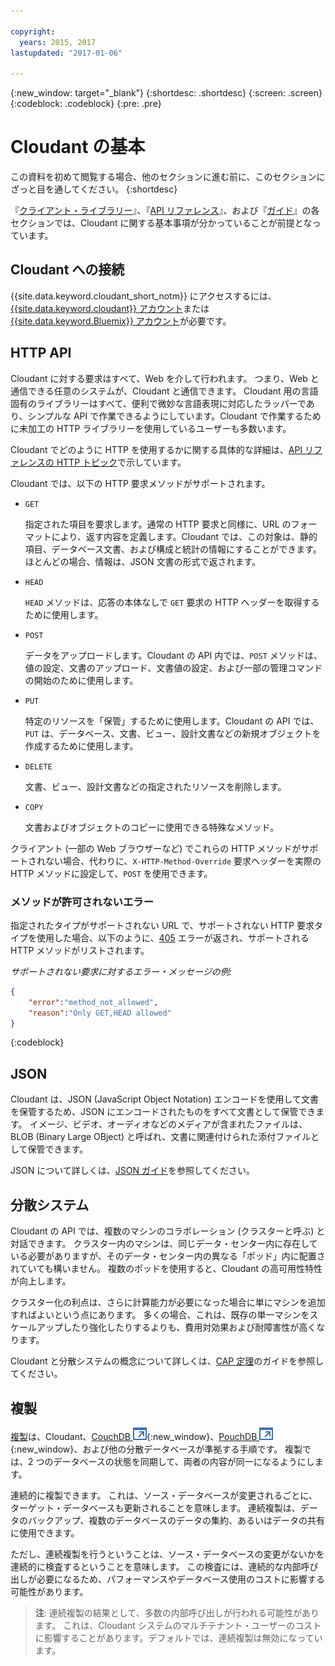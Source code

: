 ```yaml
---

copyright:
  years: 2015, 2017
lastupdated: "2017-01-06"

---
```


{:new_window: target="_blank"}
{:shortdesc: .shortdesc}
{:screen: .screen}
{:codeblock: .codeblock}
{:pre: .pre}

# Cloudant の基本

この資料を初めて閲覧する場合、他のセクションに進む前に、このセクションにざっと目を通してください。
{:shortdesc}

『[クライアント・ライブラリー](../libraries/index.html#-client-libraries)』、『[API リファレンス](../api/index.html#-api-reference)』、および『[ガイド](../guides/index.html#-guides)』の各セクションでは、Cloudant に関する基本事項が分かっていることが前提となっています。

## Cloudant への接続

{{site.data.keyword.cloudant_short_notm}} にアクセスするには、[{{site.data.keyword.cloudant}} アカウント](../api/account.html)または [{{site.data.keyword.Bluemix}} アカウント](../offerings/bluemix.html)が必要です。

## HTTP API

Cloudant に対する要求はすべて、Web を介して行われます。
つまり、Web と通信できる任意のシステムが、Cloudant と通信できます。
Cloudant 用の言語固有のライブラリーはすべて、便利で微妙な言語表現に対応したラッパーであり、シンプルな API で作業できるようにしています。Cloudant で作業するために未加工の HTTP ライブラリーを使用しているユーザーも多数います。

Cloudant でどのように HTTP を使用するかに関する具体的な詳細は、[API リファレンスの HTTP トピック](../api/http.html)で示しています。

Cloudant では、以下の HTTP 要求メソッドがサポートされます。

-   `GET`

    指定された項目を要求します。通常の HTTP 要求と同様に、URL のフォーマットにより、返す内容を定義します。Cloudant では、この対象は、静的項目、データベース文書、および構成と統計の情報にすることができます。ほとんどの場合、情報は、JSON 文書の形式で返されます。

-   `HEAD`

    `HEAD` メソッドは、応答の本体なしで `GET` 要求の HTTP ヘッダーを取得するために使用します。

-   `POST`

    データをアップロードします。Cloudant の API 内では、`POST` メソッドは、値の設定、文書のアップロード、文書値の設定、および一部の管理コマンドの開始のために使用します。

-   `PUT`

    特定のリソースを「保管」するために使用します。Cloudant の API では、`PUT` は、データベース、文書、ビュー、設計文書などの新規オブジェクトを作成するために使用します。

-   `DELETE`

    文書、ビュー、設計文書などの指定されたリソースを削除します。

-   `COPY`

    文書およびオブジェクトのコピーに使用できる特殊なメソッド。

クライアント (一部の Web ブラウザーなど) でこれらの HTTP メソッドがサポートされない場合、代わりに、`X-HTTP-Method-Override` 要求ヘッダーを実際の HTTP メソッドに設定して、`POST` を使用できます。

### メソッドが許可されないエラー

指定されたタイプがサポートされない URL で、サポートされない HTTP 要求タイプを使用した場合、以下のように、[405](../api/http.html#405) エラーが返され、サポートされる HTTP メソッドがリストされます。

_サポートされない要求に対するエラー・メッセージの例:_

```json
{
    "error":"method_not_allowed",
    "reason":"Only GET,HEAD allowed"
}
```
{:codeblock}

## JSON

Cloudant は、JSON (JavaScript Object Notation) エンコードを使用して文書を保管するため、JSON にエンコードされたものをすべて文書として保管できます。
イメージ、ビデオ、オーディオなどのメディアが含まれたファイルは、BLOB (Binary Large OBject) と呼ばれ、文書に関連付けられた添付ファイルとして保管できます。

JSON について詳しくは、[JSON ガイド](../guides/json.html)を参照してください。

<div id="distributed"></div>

## 分散システム

Cloudant の API では、複数のマシンのコラボレーション (クラスターと呼ぶ) と対話できます。
クラスター内のマシンは、同じデータ・センター内に存在している必要がありますが、そのデータ・センター内の異なる「ポッド」内に配置されていても構いません。
複数のポッドを使用すると、Cloudant の高可用性特性が向上します。

クラスター化の利点は、さらに計算能力が必要になった場合に単にマシンを追加すればよいという点にあります。
多くの場合、これは、既存の単一マシンをスケールアップしたり強化したりするよりも、費用対効果および耐障害性が高くなります。

Cloudant と分散システムの概念について詳しくは、[CAP 定理](../guides/cap_theorem.html)のガイドを参照してください。

## 複製

[複製](../api/replication.html)は、Cloudant、[CouchDB ![外部リンク・アイコン](../images/launch-glyph.svg "外部リンク・アイコン")](http://couchdb.apache.org/){:new_window}、[PouchDB ![外部リンク・アイコン](../images/launch-glyph.svg "外部リンク・アイコン")](http://pouchdb.com/){:new_window}、および他の分散データベースが準拠する手順です。
複製では、2 つのデータベースの状態を同期して、両者の内容が同一になるようにします。

連続的に複製できます。
これは、ソース・データベースが変更されるごとに、ターゲット・データベースも更新されることを意味します。
連続複製は、データのバックアップ、複数のデータベースのデータの集約、あるいはデータの共有に使用できます。

ただし、連続複製を行うということは、ソース・データベースの変更がないかを連続的に検査するということを意味します。
この検査には、連続的な内部呼び出しが必要になるため、パフォーマンスやデータベース使用のコストに影響する可能性があります。

>   **注**: 連続複製の結果として、多数の内部呼び出しが行われる可能性があります。
これは、Cloudant システムのマルチテナント・ユーザーのコストに影響することがあります。デフォルトでは、連続複製は無効になっています。
